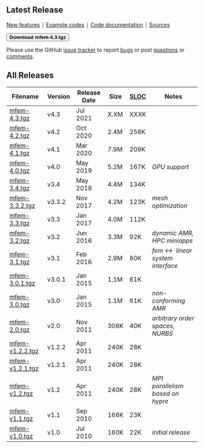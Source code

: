 ## Latest Release

[New features](https://github.com/mfem/mfem/blob/v4.3/CHANGELOG)
┊ [Example codes](examples.md)
┊ [Code documentation](http://mfem.github.io/doxygen/html/index.html)
┊ [Sources](https://github.com/mfem/mfem)

[<button type="button" class="btn btn-success">
**Download mfem-4.3.tgz**
</button>](https://bit.ly/mfem-4-3)

Please use the GitHub [issue tracker](https://github.com/mfem/mfem/issues)
to report [bugs](https://github.com/mfem/mfem/issues/new?labels=bug)
or post [questions](https://github.com/mfem/mfem/issues/new?labels=question) or [comments](https://github.com/mfem/mfem/issues/new?labels=comment).

## All Releases

 **Filename** | **Version** | **Release Date** | **Size** | **[SLOC](https://github.com/AlDanial/cloc)** | **Notes** |
 ------------ | ----------- | ---------------- | -------- | --------------------------------------- | --------- |
 [mfem-4.3.tgz](https://bit.ly/mfem-4-3) | v4.3 | Jul 2021 | X.XM | XXXK | |
 [mfem-4.2.tgz](https://bit.ly/mfem-4-2) | v4.2 | Oct 2020 | 2.4M | 258K | |
 [mfem-4.1.tgz](https://bit.ly/mfem-4-1) | v4.1 | Mar 2020 | 7.9M | 209K | |
 [mfem-4.0.tgz](https://bit.ly/mfem-4-0) | v4.0 | May 2019 | 5.2M | 167K | *GPU support* |
 [mfem-3.4.tgz](https://bit.ly/mfem-3-4) | v3.4 | May 2018 | 4.4M | 134K |  |
 [mfem-3.3.2.tgz](https://goo.gl/Kd7Jk8) | v3.3.2 | Nov 2017 | 4.2M | 123K | *mesh optimization* |
 [mfem-3.3.tgz](https://goo.gl/Vrpsns) | v3.3 | Jan 2017 | 4.0M | 112K |  |
 [mfem-3.2.tgz](https://goo.gl/Y9T75B) | v3.2 | Jun 2016 | 3.3M | 92K | *dynamic AMR, HPC miniapps* |
 [mfem-3.1.tgz](https://goo.gl/xrScXn) | v3.1 | Feb 2016 | 2.9M | 80K | *fem ↔&nbsp; linear system interface* |
 [mfem-3.0.1.tgz](https://goo.gl/gcNNsA) | v3.0.1 | Jan 2015 | 1.1M | 61K | |
 [mfem-3.0.tgz](https://goo.gl/TLcT5E) | v3.0 | Jan 2015 | 1.1M | 61K | *non-conforming AMR* |
 [mfem-2.0.tgz](https://goo.gl/PNrhv9) | v2.0 | Nov 2011 | 308K | 40K | *arbitrary order spaces, NURBS* |
 [mfem-v1.2.2.tgz](https://goo.gl/nJ56Qm) | v1.2.2 | Apr 2011 | 240K | 28K | |
 [mfem-v1.2.1.tgz](https://goo.gl/w44nyx) | v1.2.1 | Apr 2011 | 240K | 28K | |
 [mfem-v1.2.tgz](https://goo.gl/GQit7Z) | v1.2 | Apr 2011 | 240K | 28K | *MPI parallelism based on hypre* |
 [mfem-v1.1.tgz](https://goo.gl/VJ7WB8) | v1.1 | Sep 2010 | 166K | 23K |  |
 [mfem-v1.0.tgz](https://goo.gl/gY141R) | v1.0 | Jul 2010 | 160K | 22K | *initial release* |
